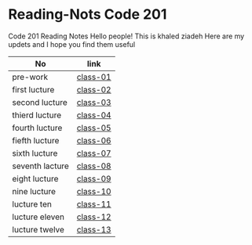 # Reading-Nots Code 201
Code 201 Reading Notes
Hello people!
This is khaled ziadeh
Here are my updets and I hope you find them useful



| No   | link     | 
| ---------- | ------------- |
| pre-work | [class-01](https://khaedzi.github.io/Reading-Nots201/class-01)| 
| first lucture  | [class-02](https://khaedzi.github.io/Reading-Nots201/class-02)   |  
| second lucture|[class-03](https://khaedzi.github.io/Reading-Nots201/class-03)|
|thierd lucture|[class-04](https://khaedzi.github.io/Reading-Nots201/class-04)|
|fourth lucture|[class-05](https://khaedzi.github.io/Reading-Nots201/class-05)|
|fiefth lucture |[class-06](https://khaedzi.github.io/Reading-Nots201/class-06)|
|sixth lucture|[class-07](https://khaedzi.github.io/Reading-Nots201/class-07)|
|seventh lacture|[class-08](https://github.com/khaedzi/Reading-Nots201/class-08)|
|eight lucture|[class-09](https://github.com/khaedzi/Reading-Nots201/class-09)|
|nine lucture|[class-10](https://github.com/khaedzi/Reading-Nots201/class-10)|
|lucture ten|[class-11](https://github.com/khaedzi/Reading-Nots201/class-11)|
|lucture eleven|[class-12](https://github.com/khaedzi/Reading-Nots201/class-12)|
|lucture twelve|[class-13](https://github.com/khaedzi/Reading-Nots201/class-13)|
    
